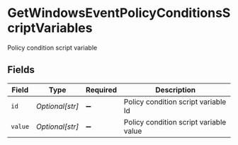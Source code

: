 # GetWindowsEventPolicyConditionsScriptVariables

Policy condition script variable


## Fields

| Field                                  | Type                                   | Required                               | Description                            |
| -------------------------------------- | -------------------------------------- | -------------------------------------- | -------------------------------------- |
| `id`                                   | *Optional[str]*                        | :heavy_minus_sign:                     | Policy condition script variable Id    |
| `value`                                | *Optional[str]*                        | :heavy_minus_sign:                     | Policy condition script variable value |